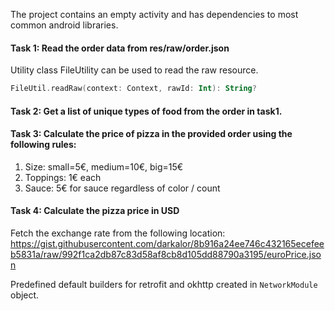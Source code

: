 The project contains an empty activity and has dependencies to most common android libraries.

#### Task 1: Read the order data from res/raw/order.json
Utility class FileUtility can be used to read the raw resource.
```kotlin
FileUtil.readRaw(context: Context, rawId: Int): String?
```  
#### Task 2: Get a list of unique types of food from the order in task1.
#### Task 3: Calculate the price of pizza in the provided order using the following rules:
1. Size: small=5€, medium=10€, big=15€
2. Toppings: 1€ each
3. Sauce: 5€ for sauce regardless of color / count

#### Task 4: Calculate the pizza price in USD
Fetch the exchange rate from the following location: https://gist.githubusercontent.com/darkalor/8b916a24ee746c432165ecefeeb5831a/raw/992f1ca2db87c83d58af8cb8d105dd88790a3195/euroPrice.json

Predefined default builders for retrofit and okhttp created in `NetworkModule` object.